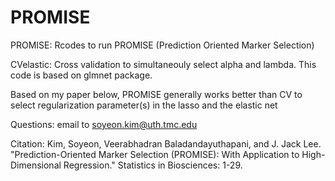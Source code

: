 # PROMISE
PROMISE: Rcodes to run PROMISE (Prediction Oriented Marker Selection)

CVelastic: Cross validation to simultaneouly select alpha and lambda. This code is based on glmnet package.

Based on my paper below, PROMISE generally works better than CV to select regularization parameter(s) in the lasso and the elastic net

Questions: email to soyeon.kim@uth.tmc.edu

Citation: Kim, Soyeon, Veerabhadran Baladandayuthapani, and J. Jack Lee. "Prediction-Oriented Marker Selection (PROMISE): With Application to High-Dimensional Regression." Statistics in Biosciences: 1-29.
